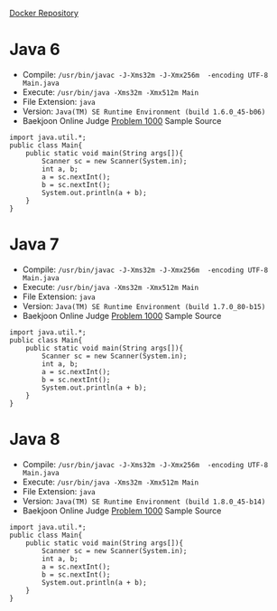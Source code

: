 [Docker Repository](https://registry.hub.docker.com/u/baekjoon/onlinejudge-java)

# Java 6

* Compile: `/usr/bin/javac -J-Xms32m -J-Xmx256m  -encoding UTF-8 Main.java`
* Execute: `/usr/bin/java -Xms32m -Xmx512m Main`
* File Extension: `java`
* Version: `Java(TM) SE Runtime Environment (build 1.6.0_45-b06)`
* Baekjoon Online Judge [Problem 1000](https://www.acmicpc.net/problem/1000) Sample Source
````
import java.util.*;
public class Main{
	public static void main(String args[]){
		Scanner sc = new Scanner(System.in);
		int a, b;
		a = sc.nextInt();
		b = sc.nextInt();
		System.out.println(a + b);
	}
}
````


# Java 7

* Compile: `/usr/bin/javac -J-Xms32m -J-Xmx256m  -encoding UTF-8 Main.java`
* Execute: `/usr/bin/java -Xms32m -Xmx512m Main`
* File Extension: `java`
* Version: `Java(TM) SE Runtime Environment (build 1.7.0_80-b15)`
* Baekjoon Online Judge [Problem 1000](https://www.acmicpc.net/problem/1000) Sample Source
````
import java.util.*;
public class Main{
	public static void main(String args[]){
		Scanner sc = new Scanner(System.in);
		int a, b;
		a = sc.nextInt();
		b = sc.nextInt();
		System.out.println(a + b);
	}
}
````


# Java 8

* Compile: `/usr/bin/javac -J-Xms32m -J-Xmx256m  -encoding UTF-8 Main.java`
* Execute: `/usr/bin/java -Xms32m -Xmx512m Main`
* File Extension: `java`
* Version: `Java(TM) SE Runtime Environment (build 1.8.0_45-b14)`
* Baekjoon Online Judge [Problem 1000](https://www.acmicpc.net/problem/1000) Sample Source
````
import java.util.*;
public class Main{
	public static void main(String args[]){
		Scanner sc = new Scanner(System.in);
		int a, b;
		a = sc.nextInt();
		b = sc.nextInt();
		System.out.println(a + b);
	}
}
````


